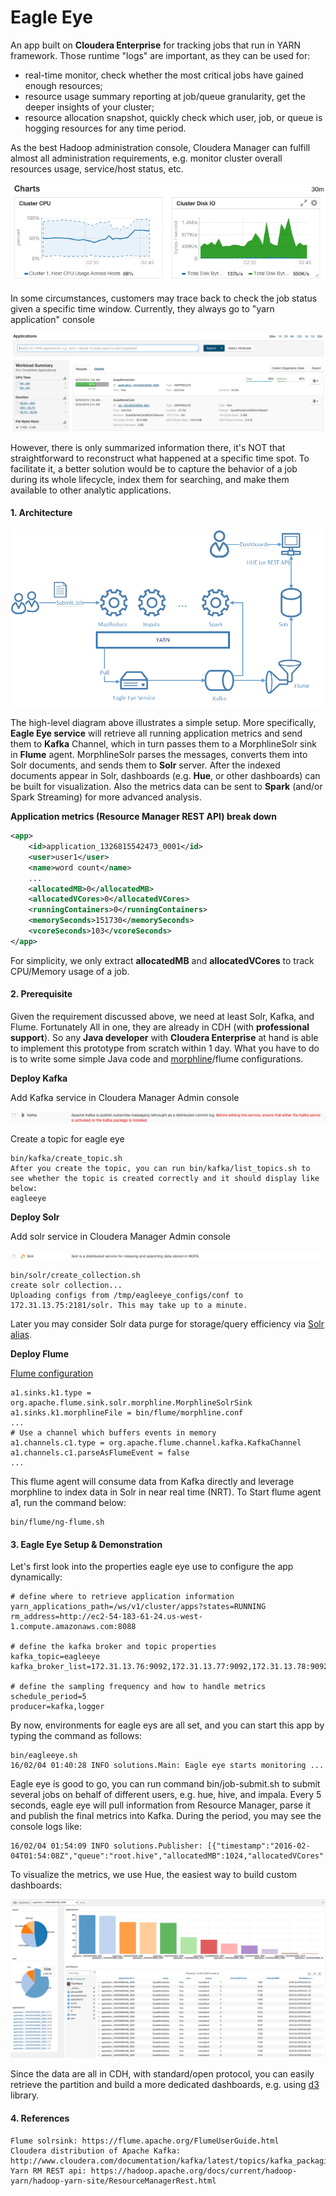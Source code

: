 # Eagle Eye
An app built on **Cloudera Enterprise** for tracking jobs that run in YARN framework. Those runtime "logs" are important, as they can be used for:

* real-time monitor, check whether the most critical jobs have gained enough resources;
* resource usage summary reporting at job/queue granularity, get the deeper insights of your cluster;
* resource allocation snapshot, quickly check which user, job, or queue is hogging resources for any time period. 

As the best Hadoop administration console, Cloudera Manager can fulfill almost all administration requirements, e.g. monitor cluster overall resources usage, service/host status, etc.

![kpi](docs/img/kpi.png)

In some circumstances, customers may trace back to check the job status given a specific time window. Currently, they always go to "yarn application" console

![yarn](docs/img/yarn.png)

However, there is only summarized information there, it's NOT that straightforward to reconstruct what happened at a specific time spot. To facilitate it, a better solution would be to capture the behavior of a job during its whole lifecycle, index them for searching, and make them available to other analytic applications.

#### 1. Architecture

![architecture](docs/img/architecture.png)

The high-level diagram above illustrates a simple setup. More specifically, **Eagle Eye service** will retrieve all running application metrics and send them to **Kafka** Channel, which in turn passes them to a MorphlineSolr sink in **Flume** agent. MorphlineSolr parses the messages, converts them into Solr documents, and sends them to **Solr** server. After the indexed documents appear in Solr, dashboards (e.g. **Hue**, or other dashboards) can be built for visualization. Also the metrics data can be sent to **Spark** (and/or Spark Streaming) for more advanced analysis.

**Application metrics (Resource Manager REST API) break down**

```xml
<app>
    <id>application_1326815542473_0001</id>
    <user>user1</user>
    <name>word count</name>
    ...
    <allocatedMB>0</allocatedMB>
    <allocatedVCores>0</allocatedVCores>
    <runningContainers>0</runningContainers>
    <memorySeconds>151730</memorySeconds>
    <vcoreSeconds>103</vcoreSeconds>
</app>
```

For simplicity, we only extract **allocatedMB** and **allocatedVCores** to track CPU/Memory usage of a job.

#### 2. Prerequisite

Given the requirement discussed above, we need at least Solr, Kafka, and Flume. Fortunately All in one, they are already in CDH (with **professional support**). So any **Java developer** with **Cloudera Enterprise** at hand is able to implement this prototype from scratch within 1 day. What you have to do is to write some simple Java code and [morphline](https://github.com/yeleid/eagleeye/blob/master/bin/flume/morphline.conf)/flume configurations. 

**Deploy Kafka**

Add Kafka service in Cloudera Manager Admin console

![kafka](docs/img/kafka.png)

Create a topic for eagle eye

    bin/kafka/create_topic.sh
    After you create the topic, you can run bin/kafka/list_topics.sh to see whether the topic is created correctly and it should display like below:
    eagleeye

**Deploy Solr**

Add solr service in Cloudera Manager Admin console

![solr](docs/img/solr.png)

    bin/solr/create_collection.sh 
    create solr collection...
    Uploading configs from /tmp/eagleeye_configs/conf to 172.31.13.75:2181/solr. This may take up to a minute.

Later you may consider Solr data purge for storage/query efficiency via [Solr alias](http://blog.cloudera.com/blog/2013/10/collection-aliasing-near-real-time-search-for-really-big-data/).

**Deploy Flume**

[Flume configuration](https://github.com/yeleid/eagleeye/blob/master/bin/flume/flume.properties)
```vim
a1.sinks.k1.type = org.apache.flume.sink.solr.morphline.MorphlineSolrSink
a1.sinks.k1.morphlineFile = bin/flume/morphline.conf
...
# Use a channel which buffers events in memory
a1.channels.c1.type = org.apache.flume.channel.kafka.KafkaChannel
a1.channels.c1.parseAsFlumeEvent = false
...
```

This flume agent will consume data from Kafka directly and leverage morphline to index data in Solr in near real time (NRT). To Start flume agent a1, run the command below:

    bin/flume/ng-flume.sh

#### 3. Eagle Eye Setup & Demonstration

Let's first look into the properties eagle eye use to configure the app dynamically:

```properties
# define where to retrieve application information
yarn_applications_path=/ws/v1/cluster/apps?states=RUNNING
rm_address=http://ec2-54-183-61-24.us-west-1.compute.amazonaws.com:8088

# define the kafka broker and topic properties
kafka_topic=eagleeye
kafka_broker_list=172.31.13.76:9092,172.31.13.77:9092,172.31.13.78:9092

# define the sampling frequency and how to handle metrics
schedule_period=5
producer=kafka,logger
```

By now, environments for eagle eys are all set, and you can start this app by typing the command as follows:

    bin/eagleeye.sh 
    16/02/04 01:40:28 INFO solutions.Main: Eagle eye starts monitoring ...

Eagle eye is good to go, you can run command bin/job-submit.sh to submit several jobs on behalf of different users, e.g. hue, hive, and impala. Every 5 seconds, eagle eye will pull information from Resource Manager, parse it and publish the final metrics into Kafka. During the period, you may see the console logs like:

    16/02/04 01:54:09 INFO solutions.Publisher: [{"timestamp":"2016-02-04T01:54:08Z","queue":"root.hive","allocatedMB":1024,"allocatedVCores":1,"applicationId":"application_1454403433606_0061","user":"hive","name":"QuasiMonteCarlo","id":"application_1454403433606_0061$1454550848874"}]

To visualize the metrics, we use Hue, the easiest way to build custom dashboards:

![hue](docs/img/hue.png)

Since the data are all in CDH, with standard/open protocol, you can easily retrieve the partition and build a more dedicated dashboards, e.g. using [d3](http://d3js.org/) library.

#### 4. References

```vim
Flume solrsink: https://flume.apache.org/FlumeUserGuide.html
Cloudera distribution of Apache Kafka: http://www.cloudera.com/documentation/kafka/latest/topics/kafka_packaging.html
Yarn RM REST api: https://hadoop.apache.org/docs/current/hadoop-yarn/hadoop-yarn-site/ResourceManagerRest.html
```

    


    